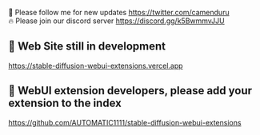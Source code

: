 🐣 Please follow me for new updates https://twitter.com/camenduru <br />
🔥 Please join our discord server https://discord.gg/k5BwmmvJJU

## 🚧 Web Site still in development
https://stable-diffusion-webui-extensions.vercel.app

## 🚨 WebUI extension developers, please add your extension to the index
https://github.com/AUTOMATIC1111/stable-diffusion-webui-extensions